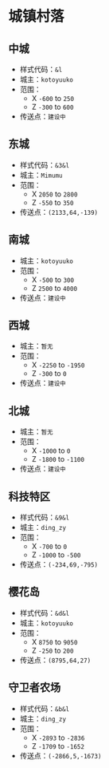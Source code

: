 # 城镇村落

## 中城

* 样式代码：`&l`
* 城主：`kotoyuuko`
* 范围：
    * X `-600` to `250`
    * Z `-300` to `600`
* 传送点：`建设中`

## 东城

* 样式代码：`&3&l`
* 城主：`Mimumu`
* 范围：
    * X `2050` to `2800`
    * Z `-550` to `350`
* 传送点：`(2133,64,-139)`

## 南城

* 城主：`kotoyuuko`
* 范围：
    * X `-500` to `300`
    * Z `2500` to `4000`
* 传送点：`建设中`

## 西城

* 城主：`暂无`
* 范围：
    * X `-2250` to `-1950`
    * Z `-300` to `0`
* 传送点：`建设中`

## 北城

* 城主：`暂无`
* 范围：
    * X `-1000` to `0`
    * Z `-1800` to `-1100`
* 传送点：`建设中`

## 科技特区

* 样式代码：`&9&l`
* 城主：`ding_zy`
* 范围：
    * X `-700` to `0`
    * Z `-1000` to `-500`
* 传送点：`(-234,69,-795)`

## 樱花岛

* 样式代码：`&d&l`
* 城主：`kotoyuuko`
* 范围：
    * X `8750` to `9050`
    * Z `-250` to `200`
* 传送点：`(8795,64,27)`

## 守卫者农场

* 样式代码：`&b&l`
* 城主：`ding_zy`
* 范围：
    * X `-2893` to `-2836`
    * Z `-1709` to `-1652`
* 传送点：`(-2866,5,-1673)`

